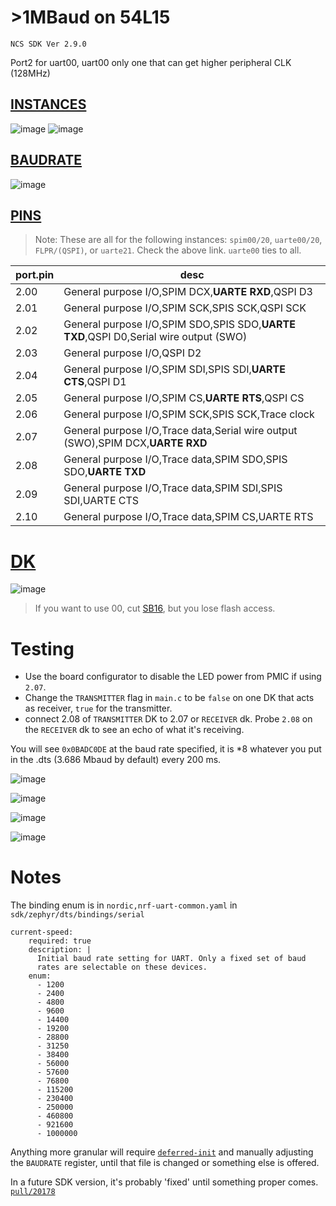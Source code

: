 # >1MBaud on 54L15
`NCS SDK Ver 2.9.0`

Port2 for uart00, uart00 only one that can get higher peripheral CLK (128MHz)
## [INSTANCES](https://docs.nordicsemi.com/bundle/ps_nrf54L15/page/uarte.html#d1900e528)

![image](https://github.com/user-attachments/assets/9f6fe3b9-8f5e-4da3-83df-7e0aa43ba19a) ![image](https://github.com/user-attachments/assets/1b8501d7-988d-4ac8-8fbf-0564410ed734)


## [BAUDRATE](https://docs.nordicsemi.com/bundle/ps_nrf54L15/page/uarte.html#ariaid-title75)
![image](https://github.com/user-attachments/assets/03f3f2e9-7a3e-4dec-a954-4ce9bfe3bfbb)

## [PINS](https://docs.nordicsemi.com/bundle/ps_nrf54L15/page/chapters/pin.html#ariaid-title4)
> Note: These are all for the following instances: `spim00/20`, `uarte00/20`, `FLPR/(QSPI)`, or `uarte21`. Check the above link. `uarte00` ties to all.

port.pin | desc
---|---
2.00|General purpose I/O,SPIM DCX,**UARTE RXD**,QSPI D3
2.01|General purpose I/O,SPIM SCK,SPIS SCK,QSPI SCK
2.02|General purpose I/O,SPIM SDO,SPIS SDO,**UARTE TXD**,QSPI D0,Serial wire output (SWO)
2.03|General purpose I/O,QSPI D2
2.04|General purpose I/O,SPIM SDI,SPIS SDI,**UARTE CTS**,QSPI D1
2.05|General purpose I/O,SPIM CS,**UARTE RTS**,QSPI CS
2.06|General purpose I/O,SPIM SCK,SPIS SCK,Trace clock
2.07|General purpose I/O,Trace data,Serial wire output (SWO),SPIM DCX,**UARTE RXD**
2.08|General purpose I/O,Trace data,SPIM SDO,SPIS SDO,**UARTE TXD**
2.09|General purpose I/O,Trace data,SPIM SDI,SPIS SDI,UARTE CTS
2.10|General purpose I/O,Trace data,SPIM CS,UARTE RTS

# [DK](https://docs.nordicsemi.com/bundle/ug_nrf54l15_dk/page/UG/nRF54L15_DK/hw_desription/connector_if.html)
![image](https://github.com/user-attachments/assets/36c3992d-b794-4613-87c2-f0e8aedd3405)

> If you want to use 00, cut [SB16](https://docs.nordicsemi.com/bundle/ug_nrf54l15_dk/page/UG/nRF54L15_DK/hw_desription/solder_bridge.html), but you lose flash access.

# Testing
- Use the board configurator to disable the LED power from PMIC if using `2.07`.
- Change the `TRANSMITTER` flag in `main.c` to be `false` on one DK that acts as receiver, `true` for the transmitter.
- connect 2.08 of `TRANSMITTER` DK to 2.07 or `RECEIVER` dk. Probe `2.08` on the `RECEIVER` dk to see an echo of what it's receiving.

You will see `0x0BADC0DE` at the baud rate specified, it is *8 whatever you put in the .dts (3.686 Mbaud by default) every 200 ms.

![image](https://github.com/user-attachments/assets/aa9d2d20-8e01-49e3-883e-ef616e97ad2c)

![image](https://github.com/user-attachments/assets/720715ce-9acd-43e5-a8f2-87240ef7a35b)

![image](https://github.com/user-attachments/assets/ddec710c-ddc1-4203-bdd3-fe30b4f07455)

![image](https://github.com/user-attachments/assets/89c5e9d4-4fa1-42ba-a042-93bbf5856d46)

# Notes
The binding enum is in `nordic,nrf-uart-common.yaml` in `sdk/zephyr/dts/bindings/serial`
```
current-speed:
    required: true
    description: |
      Initial baud rate setting for UART. Only a fixed set of baud
      rates are selectable on these devices.
    enum:
      - 1200
      - 2400
      - 4800
      - 9600
      - 14400
      - 19200
      - 28800
      - 31250
      - 38400
      - 56000
      - 57600
      - 76800
      - 115200
      - 230400
      - 250000
      - 460800
      - 921600
      - 1000000
```

Anything more granular will require [`deferred-init`](https://docs.zephyrproject.org/latest/kernel/drivers/index.html#deferred-initialization) and manually adjusting the `BAUDRATE` register, until that file is changed or something else is offered.

In a future SDK version, it's probably 'fixed' until something proper comes. [`pull/20178`](https://github.com/nrfconnect/sdk-nrf/pull/20178/files#diff-9a3efba17f0e7baa12416886f1e02d9a62791b6c8dc9920d87b18c390583c5fa)
